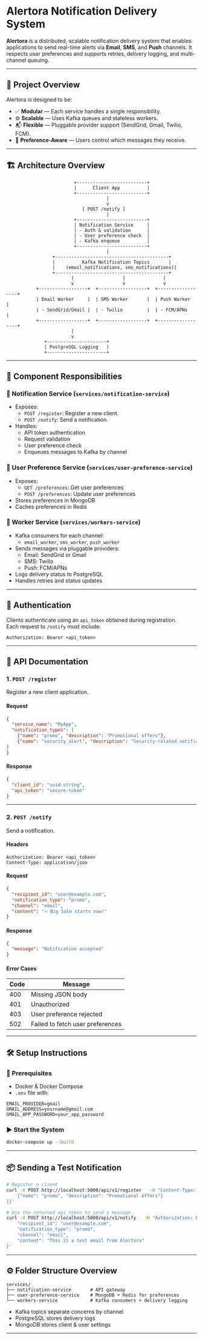 #  Alertora Notification Delivery System

**Alertora** is a distributed, scalable notification delivery system that enables applications to send real-time alerts via **Email**, **SMS**, and **Push** channels. It respects user preferences and supports retries, delivery logging, and multi-channel queuing.

---

## 🧭 Project Overview

Alertora is designed to be:

- ✅ **Modular** — Each service handles a single responsibility.
- ⚙️ **Scalable** — Uses Kafka queues and stateless workers.
- 📬 **Flexible** — Pluggable provider support (SendGrid, Gmail, Twilio, FCM).
- 🔐 **Preference-Aware** — Users control which messages they receive.

---

## 🏗️ Architecture Overview

```
                         +--------------------------+
                         |      Client App          |
                         +--------------------------+
                                     |
                                     v
                            [ POST /notify ]
                                     |
                         +--------------------------+
                         | Notification Service     |
                         | - Auth & validation      |
                         | - User preference check  |                
                         | - Kafka enqueue          |
                         +--------------------------+
                                     |
                 +------------------------------------------+
                 |          Kafka Notification Topics       |
                 |    (email_notifications, sms_notifications)|
                 +------------------------------------------+
                        |                  |              |
                        v                  v              v
           +------------------+  +------------------+  +------------------+
           | Email Worker     |  | SMS Worker       |  | Push Worker      |
           | - SendGrid/Gmail |  | - Twilio         |  | - FCM/APNs       |
           +------------------+  +------------------+  +------------------+
                        |
                        v
              +----------------------+
              | PostgreSQL Logging   |
              +----------------------+
```

---

## 🧩 Component Responsibilities

### 🔹 Notification Service (`services/notification-service`)
- Exposes:
  - `POST /register`: Register a new client.
  - `POST /notify`: Send a notification.
- Handles:
  - API token authentication
  - Request validation
  - User preference check
  - Enqueues messages to Kafka by channel

### 🔹 User Preference Service (`services/user-preference-service`)
- Exposes:
  - `GET /preferences`: Get user preferences
  - `POST /preferences`: Update user preferences
- Stores preferences in MongoDB
- Caches preferences in Redis

### 🔹 Worker Service (`services/workers-service`)
- Kafka consumers for each channel:
  - `email_worker`, `sms_worker`, `push_worker`
- Sends messages via pluggable providers:
  - Email: SendGrid or Gmail
  - SMS: Twilio
  - Push: FCM/APNs
- Logs delivery status to PostgreSQL
- Handles retries and status updates

---

## 🔐 Authentication

Clients authenticate using an `api_token` obtained during registration.  
Each request to `/notify` must include:

```
Authorization: Bearer <api_token>
```

---

## 🚀 API Documentation

### 1. `POST /register`

Register a new client application.

#### Request

```json
{
  "service_name": "MyApp",
  "notification_types": [
    {"name": "promo", "description": "Promotional offers"},
    {"name": "security_alert", "description": "Security-related notifications"}
]
}
```

#### Response

```json
{
  "client_id": "uuid-string",
  "api_token": "secure-token"
}
```

---

### 2. `POST /notify`

Send a notification.

#### Headers

```
Authorization: Bearer <api_token>
Content-Type: application/json
```

#### Request

```json
{
  "recipient_id": "user@example.com",
  "notification_type": "promo",
  "channel": "email",
  "content": "🔥 Big Sale starts now!"
}
```

#### Response

```json
{
  "message": "Notification accepted"
}
```

#### Error Cases

| Code | Message                             |
|------|-------------------------------------|
| 400  | Missing JSON body                   |
| 401  | Unauthorized                        |
| 403  | User preference rejected            |
| 502  | Failed to fetch user preferences    |

---

## 🛠️ Setup Instructions

### 📁 Prerequisites

- Docker & Docker Compose
- `.env` file with:

```env
EMAIL_PROVIDER=gmail
GMAIL_ADDRESS=yourname@gmail.com
GMAIL_APP_PASSWORD=your_app_password
```

### ▶️ Start the System

```bash
docker-compose up --build
```

---

## 📦 Sending a Test Notification

```bash
# Register a client
curl -X POST http://localhost:5000/api/v1/register   -H "Content-Type: application/json"   -d '{"service_name": "MyApp", "notification_types": [
    {"name": "promo", "description": "Promotional offers"}
]}'

# Use the returned api_token to send a message
curl -X POST http://localhost:5000/api/v1/notify   -H "Authorization: Bearer <api_token>"   -H "Content-Type: application/json"   -d '{
    "recipient_id": "user@example.com",
    "notification_type": "promo",
    "channel": "email",
    "content": "This is a test email from Alertora"
}'
```

---

## ⚙️ Folder Structure Overview

```
services/
├── notification-service       # API gateway
├── user-preference-service    # MongoDB + Redis for preferences
└── workers-service            # Kafka consumers + delivery logging
```

- Kafka topics separate concerns by channel
- PostgreSQL stores delivery logs
- MongoDB stores client & user settings

---

